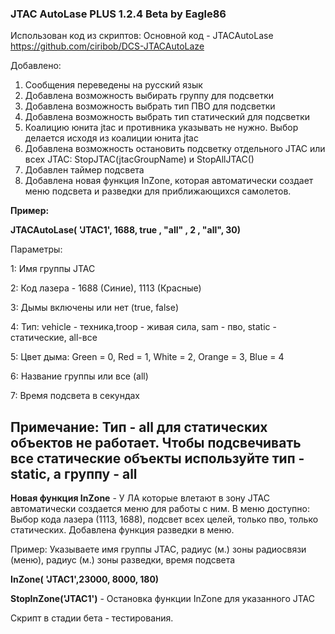 ### JTAC AutoLase PLUS 1.2.4 Beta by Eagle86

Использован код из скриптов:
Основной код - JTACAutoLase	https://github.com/ciribob/DCS-JTACAutoLaze          

Добавлено:
1. Сообщения переведены на русский язык
2. Добавлена возможность выбирать группу для подсветки
3. Добавлена возможность выбрать тип ПВО для подсветки
4. Добавлена возможность выбрать тип статический для подсветки
5. Коалицию юнита jtac и противника указывать не нужно. Выбор делается исходя из коалиции юнита jtac
6. Добавлена возможность остановить подсветку отдельного JTAC или всех JTAC:  StopJTAC(jtacGroupName)  и StopAllJTAC() 
7. Добавлен таймер подсвета 
8. Добавлена новая функция InZone, которая автоматически создает 
   меню подсвета и разведки для приближающихся самолетов.

**Пример:**

**JTACAutoLase(       'JTAC1', 1688, true , "all" , 2 , "all", 30)** 

Параметры:


1: Имя группы JTAC

2: Код лазера - 1688 (Синие), 1113 (Красные) 

3: Дымы включены или нет (true, false)

4: Тип: vehicle - техника,troop - живая сила, sam - пво, static - статические, all-все

5: Цвет дыма: Green = 0, Red = 1, White = 2, Orange = 3, Blue = 4

6: Название группы или все (all)

7: Время подсвета в секундах


Примечание: Тип - all для статических объектов не работает. 
Чтобы подсвечивать все статические объекты используйте тип - static, а группу - all
-------------------------------------------------------------------------------------------------------------------
**Новая функция InZone** - У ЛА которые влетают в зону JTAC автоматически создается меню для работы с ним.
В меню доступно: Выбор кода лазера (1113, 1688), подсвет всех целей, только пво, только статических.
Добавлена функция разведки в меню.

Пример:
Указываете имя группы JTAC, радиус (м.) зоны радиосвязи (меню), радиус (м.) зоны разведки, время подсвета 

**InZone( 'JTAC1',23000, 8000, 180)**

**StopInZone('JTAC1')** - Остановка функции InZone для указанного JTAC

Скрипт в стадии бета - тестирования. 
